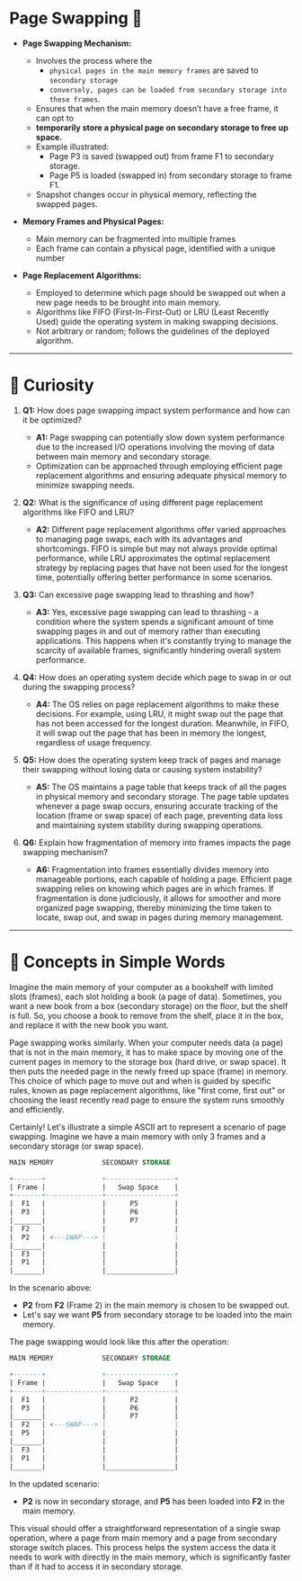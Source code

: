 # Page Swapping 📘

- **Page Swapping Mechanism:**
    - Involves the process where the 
      - `physical pages in the main memory frames` are saved to `secondary storage` 
      -  `conversely, pages can be loaded from secondary storage into these frames`.
    - Ensures that when the main memory doesn’t have a free frame, it can opt to 
    - **temporarily store a physical page on secondary storage to free up space.**
    - Example illustrated: 
        - Page P3 is saved (swapped out) from frame F1 to secondary storage.
        - Page P5 is loaded (swapped in) from secondary storage to frame F1.
    - Snapshot changes occur in physical memory, reflecting the swapped pages.

- **Memory Frames and Physical Pages:**
    - Main memory can be fragmented into multiple frames 
    - Each frame can contain a physical page, identified with a unique number 

- **Page Replacement Algorithms:**
    - Employed to determine which page should be swapped out when a new page needs to be brought into main memory.
    - Algorithms like FIFO (First-In-First-Out) or LRU (Least Recently Used) guide the operating system in making swapping decisions.
    - Not arbitrary or random; follows the guidelines of the deployed algorithm.

---

# 🚀 Curiosity

1. **Q1:** How does page swapping impact system performance and how can it be optimized?
    - **A1:** Page swapping can potentially slow down system performance due to the increased I/O operations involving the moving of data between main memory and secondary storage. 
    - Optimization can be approached through employing efficient page replacement algorithms and ensuring adequate physical memory to minimize swapping needs.
    
2. **Q2:** What is the significance of using different page replacement algorithms like FIFO and LRU?
    - **A2:** Different page replacement algorithms offer varied approaches to managing page swaps, each with its advantages and shortcomings. FIFO is simple but may not always provide optimal performance, while LRU approximates the optimal replacement strategy by replacing pages that have not been used for the longest time, potentially offering better performance in some scenarios.
    
3. **Q3:** Can excessive page swapping lead to thrashing and how?
    - **A3:** Yes, excessive page swapping can lead to thrashing - a condition where the system spends a significant amount of time swapping pages in and out of memory rather than executing applications. This happens when it's constantly trying to manage the scarcity of available frames, significantly hindering overall system performance.

4. **Q4:** How does an operating system decide which page to swap in or out during the swapping process?
    - **A4:** The OS relies on page replacement algorithms to make these decisions. For example, using LRU, it might swap out the page that has not been accessed for the longest duration. Meanwhile, in FIFO, it will swap out the page that has been in memory the longest, regardless of usage frequency.
    
5. **Q5:** How does the operating system keep track of pages and manage their swapping without losing data or causing system instability?
    - **A5:** The OS maintains a page table that keeps track of all the pages in physical memory and secondary storage. The page table updates whenever a page swap occurs, ensuring accurate tracking of the location (frame or swap space) of each page, preventing data loss and maintaining system stability during swapping operations.
    
6. **Q6:** Explain how fragmentation of memory into frames impacts the page swapping mechanism?
    - **A6:** Fragmentation into frames essentially divides memory into manageable portions, each capable of holding a page. Efficient page swapping relies on knowing which pages are in which frames. If fragmentation is done judiciously, it allows for smoother and more organized page swapping, thereby minimizing the time taken to locate, swap out, and swap in pages during memory management.
    
---

# 🍎 Concepts in Simple Words 

Imagine the main memory of your computer as a bookshelf with limited slots (frames), each slot holding a book (a page of data). Sometimes, you want a new book from a box (secondary storage) on the floor, but the shelf is full. So, you choose a book to remove from the shelf, place it in the box, and replace it with the new book you want. 

Page swapping works similarly. When your computer needs data (a page) that is not in the main memory, it has to make space by moving one of the current pages in memory to the storage box (hard drive, or swap space). It then puts the needed page in the newly freed up space (frame) in memory. This choice of which page to move out and when is guided by specific rules, known as page replacement algorithms, like "first come, first out" or choosing the least recently read page to ensure the system runs smoothly and efficiently.


Certainly! Let's illustrate a simple ASCII art to represent a scenario of page swapping. Imagine we have a main memory with only 3 frames and a secondary storage (or swap space).

```sql
MAIN MEMORY            SECONDARY STORAGE

+-------+              +-----------------+
| Frame |              |   Swap Space    |
+-------+--------------+-----------------+
|  F1   |              |      P5         | 
|  P3   |              |      P6         |
|_______|              |      P7         |
|  F2   |              |                 |
|  P2   | <---SWAP---> |                 |
|_______|              |                 |
|  F3   |              |                 |
|  P1   |              |                 |
|_______|              |_________________|
```
In the scenario above:
- **P2** from **F2** (Frame 2) in the main memory is chosen to be swapped out.
- Let's say we want **P5** from secondary storage to be loaded into the main memory.
  
The page swapping would look like this after the operation:

```sql
MAIN MEMORY            SECONDARY STORAGE

+-------+              +-----------------+
| Frame |              |   Swap Space    |
+-------+--------------+-----------------+
|  F1   |              |      P2         | 
|  P3   |              |      P6         |
|_______|              |      P7         |
|  F2   | <---SWAP---> |                 |
|  P5   |              |                 |
|_______|              |                 |
|  F3   |              |                 |
|  P1   |              |                 |
|_______|              |_________________|
```
In the updated scenario:
- **P2** is now in secondary storage, and **P5** has been loaded into **F2** in the main memory.

This visual should offer a straightforward representation of a single swap operation, where a page from main memory and a page from secondary storage switch places. This process helps the system access the data it needs to work with directly in the main memory, which is significantly faster than if it had to access it in secondary storage.